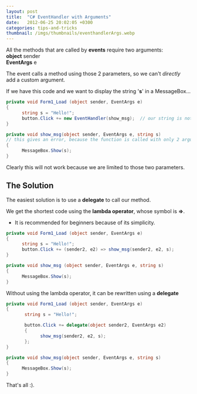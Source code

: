 ```yaml
---
layout: post
title:  "C# EventHandler with Arguments"
date:   2012-06-25 20:02:05 +0300
categories: tips-and-tricks
thumbnail: /imgs/thumbnails/eventhandlerArgs.webp
---
```


All the methods that are called by **events** require two arguments:  
**object** sender  
**EventArgs** e

The event calls a method using those 2 parameters, so we can't _directly_ add a custom argument.

If we have this code and we want to display the string '**s**' in a MessageBox...

```csharp
private void Form1_Load (object sender, EventArgs e)
{
      string s = "Hello!";
      button.Click += new EventHandler(show_msg);  // our string is not included in the call
}

private void show_msg(object sender, EventArgs e, string s) 
// this gives an error, because the function is called with only 2 arguments, but it expects 3
{
      MessageBox.Show(s);
}
```

Clearly this will not work because we are limited to those two parameters.

## The Solution

The easiest solution is to use a **delegate** to call our method.

We get the shortest code using the **lambda operator**, whose symbol is **=>**.  
* It is recommended for beginners because of its simplicity.

```csharp
private void Form1_Load (object sender, EventArgs e)
{
      string s = "Hello!";
      button.Click += (sender2, e2) => show_msg(sender2, e2, s);
}

private void show_msg (object sender, EventArgs e, string s)
{
      MessageBox.Show(s);
}
```

Without using the lambda operator, it can be rewritten using a **delegate**

```csharp
private void Form1_Load (object sender, EventArgs e)
{
       string s = "Hello!";

       button.Click += delegate(object sender2, EventArgs e2)
       {
             show_msg(sender2, e2, s);
       };
}

private void show_msg(object sender, EventArgs e, string s)
{
      MessageBox.Show(s);
} 
```

That's all :).